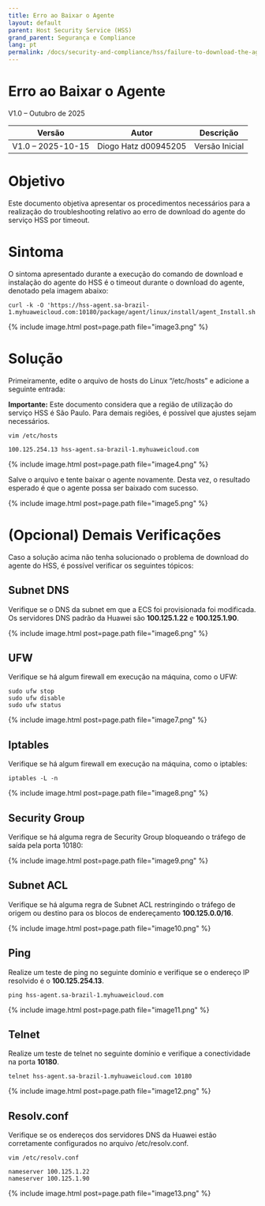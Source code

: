 ```yaml
---
title: Erro ao Baixar o Agente
layout: default
parent: Host Security Service (HSS)
grand_parent: Segurança e Compliance
lang: pt
permalink: /docs/security-and-compliance/hss/failure-to-download-the-agent
---
```


# Erro ao Baixar o Agente

V1.0 – Outubro de 2025

| **Versão**        | **Autor**            | **Descrição**        |
| ----------------- | ---------------------| -------------------- |
| V1.0 – 2025-10-15 | Diogo Hatz d00945205 | Versão Inicial       |

# Objetivo

Este documento objetiva apresentar os procedimentos necessários para a
realização do troubleshooting relativo ao erro de download do agente do
serviço HSS por timeout.

# Sintoma

O sintoma apresentado durante a execução do comando de download e
instalação do agente do HSS é o timeout durante o download do agente,
denotado pela imagem abaixo:

```shell
curl -k -O 'https://hss-agent.sa-brazil-1.myhuaweicloud.com:10180/package/agent/linux/install/agent_Install.sh'
```

{% include image.html post=page.path file="image3.png" %}

# Solução

Primeiramente, edite o arquivo de hosts do Linux “/etc/hosts” e adicione
a seguinte entrada:

**Importante:** Este documento considera que a região de utilização do
serviço HSS é São Paulo. Para demais regiões, é possível que ajustes
sejam necessários.

```shell
vim /etc/hosts

100.125.254.13 hss-agent.sa-brazil-1.myhuaweicloud.com
```

{% include image.html post=page.path file="image4.png" %}

Salve o arquivo e tente baixar o agente novamente. Desta vez, o
resultado esperado é que o agente possa ser baixado com sucesso.

{% include image.html post=page.path file="image5.png" %}

# (Opcional) Demais Verificações

Caso a solução acima não tenha solucionado o problema de download do
agente do HSS, é possível verificar os seguintes tópicos:

## **Subnet DNS**

Verifique se o DNS da subnet em que a ECS foi provisionada foi
modificada. Os servidores DNS padrão da Huawei são **100.125.1.22** e
**100.125.1.90**.

{% include image.html post=page.path file="image6.png" %}

## **UFW**

Verifique se há algum firewall em execução na máquina, como o UFW:

```shell
sudo ufw stop
sudo ufw disable
sudo ufw status
```

{% include image.html post=page.path file="image7.png" %}

## **Iptables**

Verifique se há algum firewall em execução na máquina, como o iptables:

```shell
iptables -L -n
```

{% include image.html post=page.path file="image8.png" %}

## **Security Group**

Verifique se há alguma regra de Security Group bloqueando o tráfego de
saída pela porta 10180:

{% include image.html post=page.path file="image9.png" %}

## **Subnet ACL**

Verifique se há alguma regra de Subnet ACL restringindo o tráfego de
origem ou destino para os blocos de endereçamento **100.125.0.0/16**.

{% include image.html post=page.path file="image10.png" %}

## **Ping**

Realize um teste de ping no seguinte domínio e verifique se o endereço
IP resolvido é o **100.125.254.13**.

```shell
ping hss-agent.sa-brazil-1.myhuaweicloud.com
```

{% include image.html post=page.path file="image11.png" %}

## **Telnet**

Realize um teste de telnet no seguinte domínio e verifique a
conectividade na porta **10180**.

```shell
telnet hss-agent.sa-brazil-1.myhuaweicloud.com 10180
```

{% include image.html post=page.path file="image12.png" %}

## **Resolv.conf**

Verifique se os endereços dos servidores DNS da Huawei estão
corretamente configurados no arquivo /etc/resolv.conf.

```shell
vim /etc/resolv.conf

nameserver 100.125.1.22
nameserver 100.125.1.90
```

{% include image.html post=page.path file="image13.png" %}
